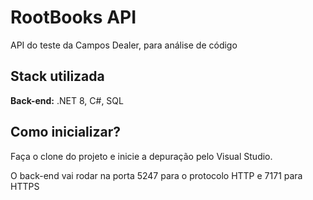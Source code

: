 
# RootBooks API

API do teste da Campos Dealer, para análise de código

## Stack utilizada

**Back-end:** .NET 8, C#, SQL


## Como inicializar?

Faça o clone do projeto e inicie a depuração pelo Visual Studio. 

O back-end vai rodar na porta 5247 para o protocolo HTTP e 7171 para HTTPS

